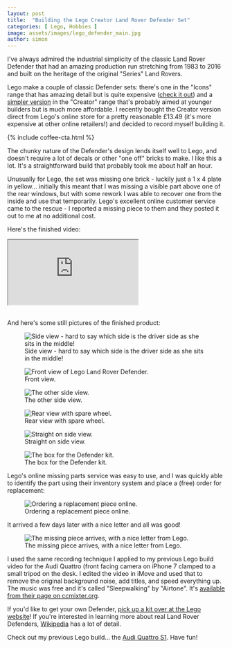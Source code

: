 ```yaml
---
layout: post
title:  "Building the Lego Creator Land Rover Defender Set"
categories: [ Lego, Hobbies ]
image: assets/images/lego_defender_main.jpg
author: simon
---
```


I've always admired the industrial simplicity of the classic Land Rover Defender that had an amazing production run stretching from 1983 to 2016 and built on the heritage of the original "Series" Land Rovers.

Lego make a couple of classic Defender sets: there's one in the "Icons" range that has amazing detail but is quite expensive ([check it out](https://www.lego.com/en-gb/product/land-rover-classic-defender-90-10317)) and a [simpler version](https://www.lego.com/en-gb/product/land-rover-classic-defender-40650) in the "Creator" range that's probably aimed at younger builders but is much more affordable.  I recently bought the Creator version direct from Lego's online store for a pretty reasonable £13.49 (it's more expensive at other online retailers!) and decided to record myself building it.

{% include coffee-cta.html %}

The chunky nature of the Defender's design lends itself well to Lego, and doesn't require a lot of decals or other "one off" bricks to make.  I like this a lot.  It's a straightforward build that probably took me about half an hour.

Unusually for Lego, the set was missing one brick - luckily just a 1 x 4 plate in yellow... initially this meant that I was missing a visible part above one of the rear windows, but with some rework I was able to recover one from the inside and use that temporarily.  Lego's excellent online customer service came to the rescue - I reported a missing piece to them and they posted it out to me at no additional cost.

Here's the finished video:

<div class="embed-responsive embed-responsive-16by9">
  <iframe class="embed-responsive-item" src="https://www.youtube.com/embed/PWMyco_-Lgs" allowfullscreen></iframe>
</div><br/>

And here's some still pictures of the finished product:

<div class="slick-carousel">
    <div>
        <figure class="figure">
        <img src="{{ site.baseurl }}/assets/images/lego_defender_1.jpg" class="figure-img img-fluid" alt="Side view - hard to say which side is the driver side as she sits in the middle!">
        <figcaption class="figure-caption text-center">Side view - hard to say which side is the driver side as she sits in the middle!</figcaption>
        </figure>
    </div>
    <div>
        <figure class="figure">
        <img src="{{ site.baseurl }}/assets/images/lego_defender_2.jpg" class="figure-img img-fluid" alt="Front view of Lego Land Rover Defender.">
        <figcaption class="figure-caption text-center">Front view.</figcaption>
        </figure>
    </div>
    <div>
        <figure class="figure">
        <img src="{{ site.baseurl }}/assets/images/lego_defender_3.jpg" class="figure-img img-fluid" alt="The other side view.">
        <figcaption class="figure-caption text-center">The other side view.</figcaption>
        </figure>
    </div>
    <div>
        <figure class="figure">
        <img src="{{ site.baseurl }}/assets/images/lego_defender_4.jpg" class="figure-img img-fluid" alt="Rear view with spare wheel.">
        <figcaption class="figure-caption text-center">Rear view with spare wheel.</figcaption>
        </figure>
    </div>
    <div>
        <figure class="figure">
        <img src="{{ site.baseurl }}/assets/images/lego_defender_5.jpg" class="figure-img img-fluid" alt="Straight on side view.">
        <figcaption class="figure-caption text-center">Straight on side view.</figcaption>
        </figure>
    </div>
    <div>
        <figure class="figure">
        <img src="{{ site.baseurl }}/assets/images/lego_defender_6.jpg" class="figure-img img-fluid" alt="The box for the Defender kit.">
        <figcaption class="figure-caption text-center">The box for the Defender kit.</figcaption>
        </figure>
    </div>
</div>

Lego's online missing parts service was easy to use, and I was quickly able to identify the part using their inventory system and place a (free) order for replacement:

<figure class="figure">
  <img src="{{ site.baseurl }}/assets/images/lego_defender_customer_service.png" alt="Ordering a replacement piece online.">
  <figcaption class="figure-caption text-center">Ordering a replacement piece online.</figcaption>
</figure>

It arrived a few days later with a nice letter and all was good!

<figure class="figure">
  <img src="{{ site.baseurl }}/assets/images/lego_defender_piece_arrives.jpg" alt="The missing piece arrives, with a nice letter from Lego.">
  <figcaption class="figure-caption text-center">The missing piece arrives, with a nice letter from Lego.</figcaption>
</figure>

I used the same recording technique I applied to my previous Lego build video for the Audi Quattro (front facing camera on iPhone 7 clamped to a small tripod on the desk.  I edited the video in iMove and used that to remove the original background noise, add titles, and speed everything up.  The music was free and it's called "Sleepwalking" by "Airtone".  It's [available from their page on ccmixter.org](https://ccmixter.org/files/airtone/65416).

If you'd like to get your own Defender, [pick up a kit over at the Lego website](https://www.lego.com/en-gb/product/land-rover-classic-defender-40650)!  If you're interested in learning more about real Land Rover Defenders, [Wikipedia](https://en.wikipedia.org/wiki/Land_Rover_Defender) has a lot of detail.

Check out my previous Lego build... the [Audi Quattro S1](/building-the-lego-audi-quattro).  Have fun!